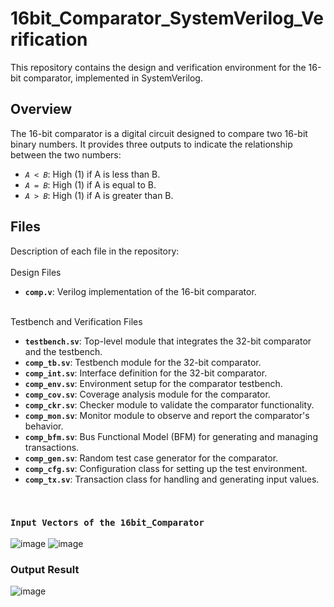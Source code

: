 # 16bit_Comparator_SystemVerilog_Verification

This repository contains the design and verification environment for the 16-bit comparator, implemented in SystemVerilog.

## Overview

The 16-bit comparator is a digital circuit designed to compare two 16-bit binary numbers. It provides three outputs to indicate the relationship between the two numbers:

- *`A < B`*: High (1) if A is less than B.
- *`A = B`*: High (1) if A is equal to B.
- *`A > B`*: High (1) if A is greater than B.


## Files

Description of each file in the repository:
<br>
<br>
Design Files
<br>
- **`comp.v`**: Verilog implementation of the 16-bit comparator.
<br>
Testbench and Verification Files
<br>

- **`testbench.sv`**: Top-level module that integrates the 32-bit comparator and the testbench.<br>
- **`comp_tb.sv`**: Testbench module for the 32-bit comparator.<br>
- **`comp_int.sv`**: Interface definition for the 32-bit comparator.<br>
- **`comp_env.sv`**: Environment setup for the comparator testbench.<br>
- **`comp_cov.sv`**: Coverage analysis module for the comparator.<br>
- **`comp_ckr.sv`**: Checker module to validate the comparator functionality.<br>
- **`comp_mon.sv`**: Monitor module to observe and report the comparator's behavior.<br>
- **`comp_bfm.sv`**: Bus Functional Model (BFM) for generating and managing transactions.<br>
- **`comp_gen.sv`**: Random test case generator for the comparator.<br>
- **`comp_cfg.sv`**: Configuration class for setting up the test environment.<br>
- **`comp_tx.sv`**: Transaction class for handling and generating input values.<br>

<br>



### `Input Vectors of the 16bit_Comparator`
![image](https://github.com/user-attachments/assets/7bc5aea5-9639-4ff9-a6f4-f91d0bfdff0c)
![image](https://github.com/user-attachments/assets/aeda4196-d869-426f-a31e-8296ef01906c)


### Output Result
![image](https://github.com/user-attachments/assets/310ceb36-9f7d-486f-880f-616086b7bd6e)



